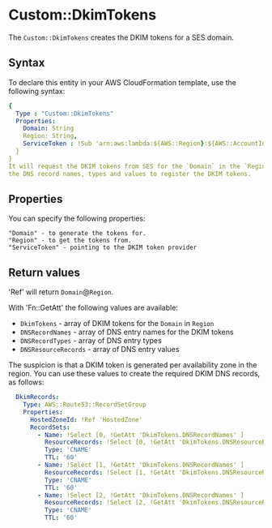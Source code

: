# Custom::DkimTokens
The `Custom::DkimTokens` creates the DKIM tokens for a SES domain.

## Syntax
To declare this entity in your AWS CloudFormation template, use the following syntax:

```yaml
{
  Type : "Custom::DkimTokens"
  Properties:
    Domain: String
    Region: String,
    ServiceToken : !Sub 'arn:aws:lambda:${AWS::Region}:${AWS::AccountId}:function:binxio-cfn-ses-provider'
  }
}
It will request the DKIM tokens from SES for the `Domain` in the `Region`. It will also return 
the DNS record names, types and values to register the DKIM tokens.

```
## Properties
You can specify the following properties:

    "Domain" - to generate the tokens for.
    "Region" - to get the tokens from.
    "ServiceToken" - pointing to the DKIM token provider

## Return values
'Ref' will return `Domain`@`Region`.

With 'Fn::GetAtt' the following values are available:

- `DkimTokens` - array of DKIM tokens for the `Domain` in `Region`
- `DNSRecordNames` - array of DNS entry names for the DKIM tokens
- `DNSRecordTypes` - array of DNS entry types
- `DNSResourceRecords` - array of DNS entry values

The suspicion is that a DKIM token is generated per availability zone in the region. You can use these values to 
create the required DKIM DNS records, as follows:

```yaml
  DkimRecords:
    Type: AWS::Route53::RecordSetGroup
    Properties:
      HostedZoneId: !Ref 'HostedZone'
      RecordSets:
        - Name: !Select [0, !GetAtt 'DkimTokens.DNSRecordNames' ]
          ResourceRecords: !Select [0, !GetAtt 'DkimTokens.DNSResourceRecords' ]
          Type: 'CNAME'
          TTL: '60'
        - Name: !Select [1, !GetAtt 'DkimTokens.DNSRecordNames' ]
          ResourceRecords: !Select [1, !GetAtt 'DkimTokens.DNSResourceRecords' ]
          Type: 'CNAME'
          TTL: '60'
        - Name: !Select [2, !GetAtt 'DkimTokens.DNSRecordNames' ]
          ResourceRecords: !Select [2, !GetAtt 'DkimTokens.DNSResourceRecords' ]
          Type: 'CNAME'
          TTL: '60'
```

